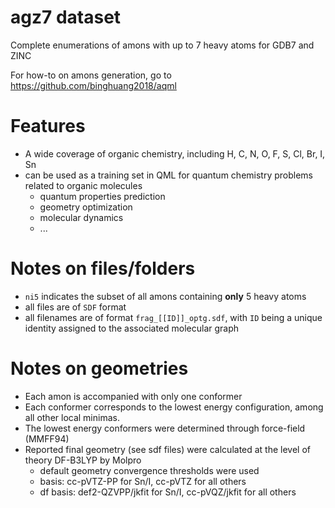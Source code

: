 # agz7 dataset 
Complete enumerations of amons with up to 7 heavy atoms for GDB7 and ZINC

For how-to on amons generation, go to https://github.com/binghuang2018/aqml

# Features
- A wide coverage of organic chemistry, including H, C, N, O, F, S, Cl, Br, I, Sn
- can be used as a training set in QML for quantum chemistry problems related to organic molecules
  - quantum properties prediction
  - geometry optimization
  - molecular dynamics 
  - ...

# Notes on files/folders 
- `ni5` indicates the subset of all amons containing **__only__** 5 heavy atoms
- all files are of `SDF` format
- all filenames are of format `frag_[[ID]]_optg.sdf`, with `ID` being a unique identity assigned to the associated molecular graph


# Notes on geometries
- Each amon is accompanied with only one conformer
- Each conformer corresponds to the lowest energy configuration, among all other local minimas.
- The lowest energy conformers were determined through force-field (MMFF94)
- Reported final geometry (see sdf files) were calculated at the level of theory DF-B3LYP by Molpro
  - default geometry convergence thresholds were used
  - basis: cc-pVTZ-PP for Sn/I, cc-pVTZ for all others
  - df basis: def2-QZVPP/jkfit for Sn/I, cc-pVQZ/jkfit for all others
  
